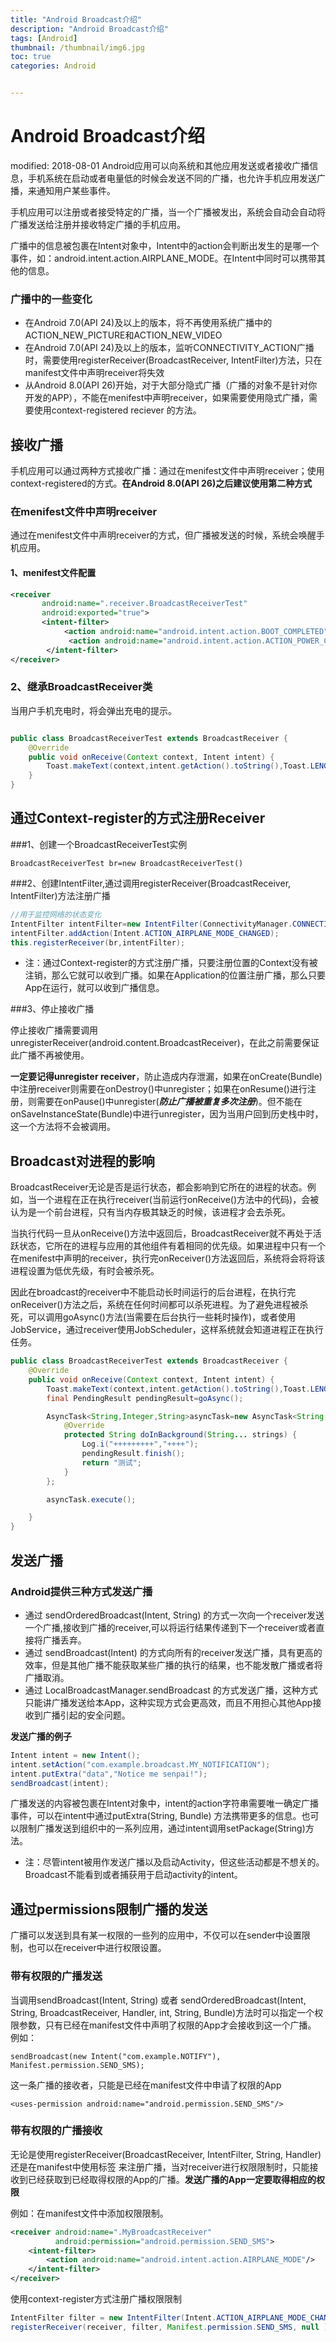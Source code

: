 ```yaml
---
title: "Android Broadcast介绍"
description: "Android Broadcast介绍"
tags: [Android]
thumbnail: /thumbnail/img6.jpg
toc: true
categories: Android


---
```


# Android Broadcast介绍

modified: 2018-08-01
Android应用可以向系统和其他应用发送或者接收广播信息，手机系统在启动或者电量低的时候会发送不同的广播，也允许手机应用发送广播，来通知用户某些事件。
<!--more-->
手机应用可以注册或者接受特定的广播，当一个广播被发出，系统会自动会自动将广播发送给注册并接收特定广播的手机应用。

广播中的信息被包裹在Intent对象中，Intent中的action会判断出发生的是哪一个事件，如：android.intent.action.AIRPLANE_MODE。在Intent中同时可以携带其他的信息。

### 广播中的一些变化

* 在Android 7.0(API 24)及以上的版本，将不再使用系统广播中的 ACTION_NEW_PICTURE和ACTION_NEW_VIDEO
* 在Android 7.0(API 24)及以上的版本，监听CONNECTIVITY_ACTION广播时，需要使用registerReceiver(BroadcastReceiver, IntentFilter)方法，只在manifest文件中声明receiver将失效
* 从Android 8.0(API 26)开始，对于大部分隐式广播（广播的对象不是针对你开发的APP），不能在menifest中声明receiver，如果需要使用隐式广播，需要使用context-registered reciever 的方法。

## 接收广播

手机应用可以通过两种方式接收广播：通过在menifest文件中声明receiver；使用context-registered的方式。**在Android 8.0(API 26)之后建议使用第二种方式**

### 在menifest文件中声明receiver

通过在menifest文件中声明receiver的方式，但广播被发送的时候，系统会唤醒手机应用。

#### 1、menifest文件配置

```xml
<receiver
       android:name=".receiver.BroadcastReceiverTest"
       android:exported="true">
       <intent-filter>
            <action android:name="android.intent.action.BOOT_COMPLETED"/>
             <action android:name="android.intent.action.ACTION_POWER_CONNECTED"/>
        </intent-filter>
</receiver>

```
### 2、继承BroadcastReceiver类

当用户手机充电时，将会弹出充电的提示。

```java

public class BroadcastReceiverTest extends BroadcastReceiver {
    @Override
    public void onReceive(Context context, Intent intent) {
        Toast.makeText(context,intent.getAction().toString(),Toast.LENGTH_LONG).show();
    }
}
```
## 通过Context-register的方式注册Receiver
###1、创建一个BroadcastReceiverTest实例
```
BroadcastReceiverTest br=new BroadcastReceiverTest()
```

###2、创建IntentFilter,通过调用registerReceiver(BroadcastReceiver, IntentFilter)方法注册广播

```java
//用于监控网络的状态变化
IntentFilter intentFilter=new IntentFilter(ConnectivityManager.CONNECTIVITY_ACTION);
intentFilter.addAction(Intent.ACTION_AIRPLANE_MODE_CHANGED);
this.registerReceiver(br,intentFilter);
```

* 注：通过Context-register的方式注册广播，只要注册位置的Context没有被注销，那么它就可以收到广播。如果在Application的位置注册广播，那么只要App在运行，就可以收到广播信息。

###3、停止接收广播

停止接收广播需要调用 unregisterReceiver(android.content.BroadcastReceiver)，在此之前需要保证此广播不再被使用。

**一定要记得unregister receiver**，防止造成内存泄漏，如果在onCreate(Bundle)中注册receiver则需要在onDestroy()中unregister；如果在onResume()进行注册，则需要在onPause()中unregister(***防止广播被重复多次注册***)。但不能在onSaveInstanceState(Bundle)中进行unregister，因为当用户回到历史栈中时，这一个方法将不会被调用。

## Broadcast对进程的影响

BroadcastReceiver无论是否是运行状态，都会影响到它所在的进程的状态。例如，当一个进程在正在执行receiver(当前运行onReceive()方法中的代码)，会被认为是一个前台进程，只有当内存极其缺乏的时候，该进程才会去杀死。

当执行代码一旦从onReceive()方法中返回后，BroadcastReceiver就不再处于活跃状态，它所在的进程与应用的其他组件有着相同的优先级。如果进程中只有一个在menifest中声明的receiver，执行完onReceiver()方法返回后，系统将会将将该进程设置为低优先级，有时会被杀死。

因此在broadcast的receiver中不能启动长时间运行的后台进程，在执行完onReceiver()方法之后，系统在任何时间都可以杀死进程。为了避免进程被杀死，可以调用goAsync()方法(当需要在后台执行一些耗时操作)，或者使用JobService，通过receiver使用JobScheduler，这样系统就会知道进程正在执行任务。

```java
public class BroadcastReceiverTest extends BroadcastReceiver {
    @Override
    public void onReceive(Context context, Intent intent) {
        Toast.makeText(context,intent.getAction().toString(),Toast.LENGTH_LONG).show();
        final PendingResult pendingResult=goAsync();

        AsyncTask<String,Integer,String>asyncTask=new AsyncTask<String, Integer, String>() {
            @Override
            protected String doInBackground(String... strings) {
                Log.i("+++++++++","++++");
                pendingResult.finish();
                return "测试";
            }
        };

        asyncTask.execute();

    }
}

```

## 发送广播

### Android提供三种方式发送广播

* 通过 sendOrderedBroadcast(Intent, String) 的方式一次向一个receiver发送一个广播,接收到广播的receiver,可以将运行结果传递到下一个receiver或者直接将广播丢弃。
* 通过 sendBroadcast(Intent) 的方式向所有的receiver发送广播，具有更高的效率，但是其他广播不能获取某些广播的执行的结果，也不能发散广播或者将广播取消。
* 通过 LocalBroadcastManager.sendBroadcast 的方式发送广播，这种方式只能讲广播发送给本App，这种实现方式会更高效，而且不用担心其他App接收到广播引起的安全问题。

**发送广播的例子**

```java
Intent intent = new Intent();
intent.setAction("com.example.broadcast.MY_NOTIFICATION");
intent.putExtra("data","Notice me senpai!");
sendBroadcast(intent);
```

广播发送的内容被包裹在Intent对象中，intent的action字符串需要唯一确定广播事件，可以在intent中通过putExtra(String, Bundle) 方法携带更多的信息。也可以限制广播发送到组织中的一系列应用，通过intent调用setPackage(String)方法。

* 注：尽管intent被用作发送广播以及启动Activity，但这些活动都是不想关的。Broadcast不能看到或者捕获用于启动activity的intent。

## 通过permissions限制广播的发送

广播可以发送到具有某一权限的一些列的应用中，不仅可以在sender中设置限制，也可以在receiver中进行权限设置。

### 带有权限的广播发送

当调用sendBroadcast(Intent, String) 或者 sendOrderedBroadcast(Intent, String, BroadcastReceiver, Handler, int, String, Bundle)方法时可以指定一个权限参数，只有已经在manifest文件中声明了权限的App才会接收到这一个广播。
例如：
```
sendBroadcast(new Intent("com.example.NOTIFY"), Manifest.permission.SEND_SMS);
```

这一条广播的接收者，只能是已经在manifest文件中申请了权限的App

```
<uses-permission android:name="android.permission.SEND_SMS"/>

```

### 带有权限的广播接收
无论是使用registerReceiver(BroadcastReceiver, IntentFilter, String, Handler) 还是在manifest中使用标签 <receiver>来注册广播，当对receiver进行权限限制时，只能接收到已经获取到已经取得权限的App的广播。**发送广播的App一定要取得相应的权限**

例如：在manifest文件中添加权限限制。

```xml
<receiver android:name=".MyBroadcastReceiver"
          android:permission="android.permission.SEND_SMS">
    <intent-filter>
        <action android:name="android.intent.action.AIRPLANE_MODE"/>
    </intent-filter>
</receiver>

``` 

使用context-register方式注册广播权限限制

```java
IntentFilter filter = new IntentFilter(Intent.ACTION_AIRPLANE_MODE_CHANGED);
registerReceiver(receiver, filter, Manifest.permission.SEND_SMS, null );
```



